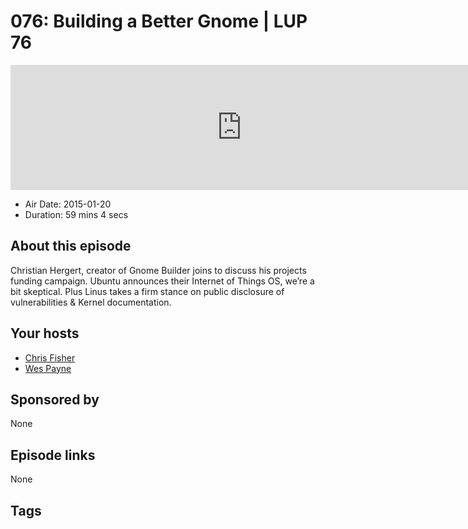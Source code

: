# 076: Building a Better Gnome | LUP 76

<iframe src="https://player.fireside.fm/v2/RUkczH-V+oLGFM7E4?theme=dark" width="740" height="200" frameborder="0" scrolling="no"></iframe>

* Air Date: 2015-01-20
* Duration: 59 mins 4 secs

## About this episode

Christian Hergert, creator of Gnome Builder joins to discuss his projects funding campaign. Ubuntu announces their Internet of Things OS, we’re a bit skeptical. Plus Linus takes a firm stance on public disclosure of vulnerabilities & Kernel documentation.

## Your hosts
* [Chris Fisher](https://linuxunplugged.com/hosts/chrislas)
* [Wes Payne](https://linuxunplugged.com/hosts/wes)

## Sponsored by

None



## Episode links

None



## Tags

